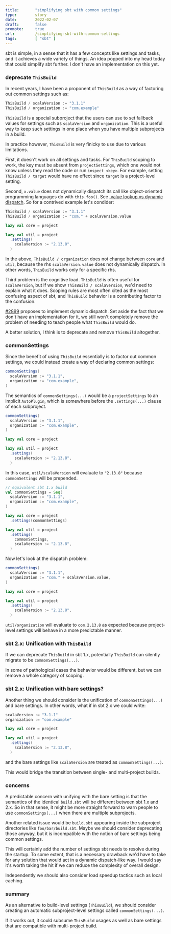 ```yaml
---
title:       "simplifying sbt with common settings"
type:        story
date:        2022-02-07
draft:       false
promote:     true
url:         /simplifying-sbt-with-common-settings
tags:        [ "sbt" ]
---
```


sbt is simple, in a sense that it has a few concepts like settings and tasks, and it achieves a wide variety of things. An idea popped into my head today that could simplify sbt further. I don't have an implementation on this yet.

<!--more-->

### deprecate `ThisBuild`

In recent years, I have been a proponent of `ThisBuild` as a way of factoring out common settings such as:

```scala
ThisBuild / scalaVersion := "3.1.1"
ThisBuild / organization := "com.example"
```

`ThisBuild` is a special subproject that the users can use to set fallback values for settings such as `scalaVersion` and `organization`. This is a useful way to keep such settings in one place when you have multiple subprojects in a build.

In practice however, `ThisBuild` is very finicky to use due to various limitations.

First, it doesn't work on all settings and tasks. For `ThisBuild` scoping to work, the key must be absent from `projectSettings`, which one would not know unless they read the code or run `inspect <key>`. For example, setting `ThisBuild / target` would have no effect since `target` is a project-level setting.

Second, `x.value` does not dynamically dispatch its call like object-oriented programming languages do with `this.foo()`. See [.value lookup vs dynamic dispatch](https://www.scala-sbt.org/1.x/docs/Scope-Delegation.html#.value+lookup+vs+dynamic+dispatch).
So for a contrived example let's condider:

```scala
ThisBuild / scalaVersion := "3.1.1"
ThisBuild / organization := "com." + scalaVersion.value

lazy val core = project

lazy val util = project
  .settings(
    scalaVersion := "2.13.8",
  )
```

In the above, `ThisBuild / organization` does not change between `core` and `util`, because the rhs `scalaVersion.value` does not dynamically dispatch. In other words, `ThisBuild` works only for a specific rhs.

Third problem is the cognitive load. `ThisBuild` is often useful for `scalaVersion`, but if we show `ThisBuild / scalaVersion`, we'd need to explain what it does. Scoping rules are most often cited as the most confusing aspect of sbt, and `ThisBuild` behavior is a contributing factor to the confusion.

[#2899](https://github.com/sbt/sbt/issues/2899) proposes to implement dynamic dispatch. Set aside the fact that we don't have an implementation for it, we still won't completely remove the problem of needing to teach people what `ThisBuild` would do.

A better solution, I think is to deprecate and remove `ThisBuild` altogether.

### commonSettings

Since the benefit of using `ThisBuild` essentially is to factor out common settings, we could instead create a way of declaring common settings:

```scala
commonSettings(
  scalaVersion := "3.1.1",
  organization := "com.example",
)
```

The semantics of `commonSettings(...)` would be a `projectSettings` to an implicit `AutoPlugin`, which is somewhere before the `.settings(...)` clause of each subproject.

```scala
commonSettings(
  scalaVersion := "3.1.1",
  organization := "com.example",
)

lazy val core = project

lazy val util = project
  .settings(
    scalaVersion := "2.13.8",
  )
```

In this case, `util/scalaVersion` will evaluate to `"2.13.8"` because `commonSettings` will be prepended.

```scala
// equivalent sbt 1.x build
val commonSettings = Seq(
  scalaVersion := "3.1.1",
  organization := "com.example",
)

lazy val core = project
  .settings(commonSettings)

lazy val util = project
  .settings(
    commonSettings,
    scalaVersion := "2.13.8",
  )
```

Now let's look at the dispatch problem:

```scala
commonSettings(
  scalaVersion := "3.1.1",
  organization := "com." + scalaVersion.value,
)

lazy val core = project

lazy val util = project
  .settings(
    scalaVersion := "2.13.8",
  )
```

`util/organization` will evaluate to `com.2.13.8` as expected because project-level settings will behave in a more predictable manner.

### sbt 2.x: Unification with `ThisBuild`

If we can deprecate `ThisBuild` in sbt 1.x, potentially `ThisBuild` can silently migrate to be `commonSettings(...)`.

In some of pathological cases the behavior would be different, but we can remove a whole category of scoping.

### sbt 2.x: Unification with bare settings?

Another thing we should consider is the unification of `commonSettings(...)` and bare settings. In other words, what if in sbt 2.x we could write:

```scala
scalaVersion := "3.1.1"
organization := "com.example"

lazy val core = project

lazy val util = project
  .settings(
    scalaVersion := "2.13.8",
  )
```

and the bare settings like `scalaVersion` are treated as `commonSettings(...)`.

This would bridge the transition between single- and multi-project builds.

### concerns

A predictable concern with unifying with the bare setting is that the semantics of the identical `build.sbt` will be different between sbt 1.x and 2.x. So in that sense, it might be more straight forward to warn people to use `commonSettings(...)` when there are multiple subprojects.

Another related issue would be `build.sbt` appearing inside the subproject directories like `foo/bar/build.sbt`. Maybe we should consider deprecating those anyway, but it is incompatible with the notion of bare settings being common settings.

This will certainly add the number of settings sbt needs to resolve during the startup.
To some extent, that is a necessary drawback we'd have to take for any solution that would act in a dynamic dispatch-like way. I would say it's worth taking the hit if we can reduce the complexity of overall design.

Independently we should also consider load speedup tactics such as local caching.

### summary

As an alternative to build-level settings (`ThisBuild`), we should consider creating an automatic subproject-level settings called `commonSettings(...)`.

If it works out, it could subsume `ThisBuild` usages as well as bare settings that are compatible with multi-project build.
